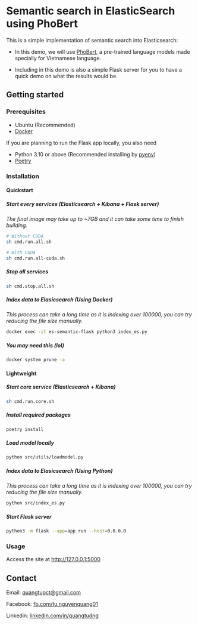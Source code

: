 # Semantic search in ElasticSearch using PhoBert

This is a simple implementation of semantic search into Elasticsearch:

- In this demo, we will use [PhoBert](https://www.aclweb.org/anthology/2020.findings-emnlp.92/), a pre-trained language models made specially for Vietnamese language.

- Including in this demo is also a simple Flask server for you to have a quick demo on what the results would be.

## Getting started

### Prerequisites

- Ubuntu (Recommended)
- [Docker](https://docs.docker.com/desktop/install/linux-install)

If you are planning to run the Flask app locally, you also need

- Python 3.10 or above (Recommended installing by [pyenv](https://github.com/pyenv/pyenv))
- [Poetry](https://python-poetry.org)

### Installation

#### Quickstart

##### Start every services (Elasticsearch + Kibana + Flask server)

_The final image may take up to ~7GB and it can take some time to finish building._

```zsh
# Without CUDA
sh cmd.run.all.sh

# With CUDA
sh cmd.run.all-cuda.sh
```

##### Stop all services

```zsh
sh cmd.stop.all.sh
```

##### Index data to Elasicsearch (Using Docker)

_This process can take a long time as it is indexing over 100000, you can try reducing the file size manually._

```zsh
docker exec -it es-semantic-flask python3 index_es.py
```

##### You may need this (lol)

```zsh
docker system prune -a
```

#### Lightweight

##### Start core service (Elasticsearch + Kibana)

```zsh
sh cmd.run.core.sh
```

##### Install required packages

```zsh
poetry install
```

##### Load model locally

```zsh
python src/utils/loadmodel.py
```

##### Index data to Elasicsearch (Using Python)

_This process can take a long time as it is indexing over 100000, you can try reducing the file size manually._

```zsh
python src/index_es.py
```

##### Start Flask server

```zsh
python3 -m flask --app=app run --host=0.0.0.0
```

### Usage

Access the site at <http://127.0.0.1:5000>

## Contact

Email: quangtupct@gmail.com

Facebook: [fb.com/tu.nguyenquang01](fb.com/tu.nguyenquang01)

Linkedin: [linkedin.com/in/quangtudng](linkedin.com/in/quangtudng)
